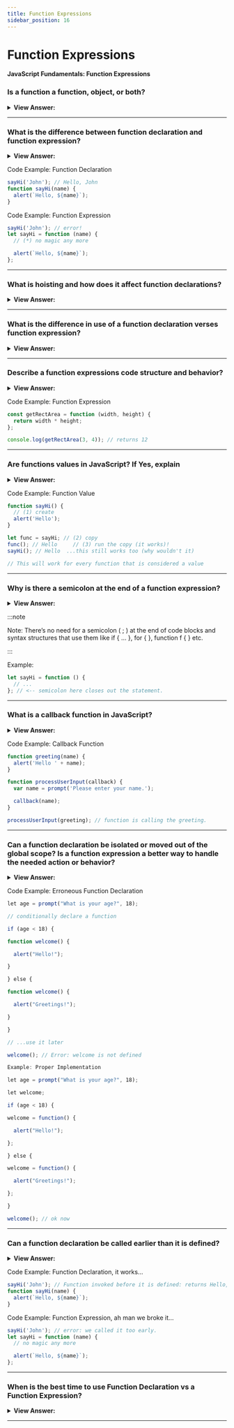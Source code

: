 ```yaml
---
title: Function Expressions
sidebar_position: 16
---
```


# Function Expressions

**JavaScript Fundamentals: Function Expressions**

<head>
  <title>Function Expressions - JavaScript Interview Questions & Answers</title>
  <meta charSet="utf-8" />
</head>

### Is a function a function, object, or both?

<details>
  <summary><strong>View Answer:</strong></summary>
  <div>
  <div><strong>Interview Response:</strong> Both, In JavaScript, functions are first-class objects, because they can have properties and methods just like any other object. What distinguishes them from other objects is that functions can be called. In simple terms, they are Function objects.
</div>
  </div>
</details>

---

### What is the difference between function declaration and function expression?

<details>
  <summary><strong>View Answer:</strong></summary>
  <div>
  <div><strong>Interview Response:</strong> Function declarations load immediately and function expressions load when the interpreter has passed them on the right side of the expression.</div><br />
  <div><strong>Technical Response:</strong> Function declarations load before any code is executed while Function expressions load only when the interpreter passed the right side of the expression. A global Function Declaration is visible in the whole script, no matter where it is.<br /><br />
  Function Declarations are functions, declared as a separate statement, in the main code flow.<br /><br />
  Function Expressions are functions, created inside an expression or inside another syntax construct.
  </div>
  </div>
</details>

Code Example: Function Declaration

```js
sayHi('John'); // Hello, John
function sayHi(name) {
  alert(`Hello, ${name}`);
}
```

Code Example: Function Expression

```js
sayHi('John'); // error!
let sayHi = function (name) {
  // (*) no magic any more

  alert(`Hello, ${name}`);
};
```

---

### What is hoisting and how does it affect function declarations?

<details>
  <summary><strong>View Answer:</strong></summary>
  <div>
  <div><strong>Interview Response:</strong> Hoisting is the default behavior of moving all hoist-able declarations to the top of the current scope.</div><br />
  <div><strong>Technical Response:</strong> Hoisting refers to the availability of function declarations and variables (with var) “at the top” of your code, as opposed to only after they are created. The function objects are initialized at immediately and available everywhere in your code.
  </div>
  </div>
</details>

---

### What is the difference in use of a function declaration verses function expression?

<details>
  <summary><strong>View Answer:</strong></summary>
  <div>
  <div><strong>Interview Response:</strong> Function declarations are used to create a function in the global scope. A function expression is used to limit where function can be used, keep your global scope light, and maintain a clean syntax.</div><br />
  <div><strong>Technical Response:</strong> You should use function declarations when you want to create a function on the global scope and make it available throughout your code. Use function expressions to limit where the function is available, keep your global scope light, and maintain clean syntax.
  </div>
  </div>
</details>

---

### Describe a function expressions code structure and behavior?

<details>
  <summary><strong>View Answer:</strong></summary>
  <div>
  <div><strong>Interview Response:</strong> The function expression structure creates and assigns a variable to the function explicitly. A function name can be omitted making it an anonymous function. If a name is assigned, the name is localized to the function itself. The function expression can also assign parameters, if necessary. The expression body, like regular functions, encloses the actions that will be performed by the function.
</div>
  </div>
</details>

Code Example: Function Expression

```js
const getRectArea = function (width, height) {
  return width * height;
};

console.log(getRectArea(3, 4)); // returns 12
```

---

### Are functions values in JavaScript? If Yes, explain

<details>
  <summary><strong>View Answer:</strong></summary>
  <div>
  <div><strong>Interview Response:</strong> Yes, a function is a value, so we can deal with it as a value. You can copy a function by reference to create a new copy like you would with a regular variable and value.
</div>
  </div>
</details>

Code Example: Function Value

```js
function sayHi() {
  // (1) create
  alert('Hello');
}

let func = sayHi; // (2) copy
func(); // Hello     // (3) run the copy (it works)!
sayHi(); // Hello  ...this still works too (why wouldn't it)

// This will work for every function that is considered a value
```

---

### Why is there a semicolon at the end of a function expression?

<details>
  <summary><strong>View Answer:</strong></summary>
  <div>
  <div><strong>Interview Response:</strong> The reason a function expression uses a semi-colon is that it is declared by assignment. All assignments must use a semi-colon to terminate the statement.</div><br />
  <div><strong>Technical Response:</strong> A Function Expression is used inside a statement as a value. It is not a code block, but rather an assignment. The semicolon ( ; ) is recommended at the end of statements, no matter what the value is. So, the semicolon is not related to the Function Expression itself, it just terminates the statement.
  </div>
  </div>
</details>

:::note

Note: There’s no need for a semicolon ( ; ) at the end of code blocks and syntax structures that use them like if { ... }, for { }, function f { } etc.

:::

Example:

```js
let sayHi = function () {
  // ...
}; // <-- semicolon here closes out the statement.
```

---

### What is a callback function in JavaScript?

<details>
  <summary><strong>View Answer:</strong></summary>
  <div>
  <div><strong>Interview Response:</strong> A callback function is a function passed into another function as an argument, which is then invoked inside the outer function to complete a routine or action.
</div>
  </div>
</details>

Code Example: Callback Function

```js
function greeting(name) {
  alert('Hello ' + name);
}

function processUserInput(callback) {
  var name = prompt('Please enter your name.');

  callback(name);
}

processUserInput(greeting); // function is calling the greeting.
```

---

### Can a function declaration be isolated or moved out of the global scope? Is a function expression a better way to handle the needed action or behavior?

<details>
  <summary><strong>View Answer:</strong></summary>
  <div>
  <div><strong>Interview Response:</strong> Yes, in strict mode, when a Function Declaration is within a code block, it is visible everywhere inside that block. But not outside of it. CAUTION: This can lead to erroneous outcomes.<br /><br /> 
  A function expression is a better alternative to implement code in this fashion, because a function expression can be initialized and invoked in the global scope regardless of where the function statement is located. A function declaration does not have the benefit of that feature.
</div>
  </div>
</details>

Code Example: Erroneous Function Declaration

```js
let age = prompt("What is your age?", 18);

// conditionally declare a function

if (age < 18) {

function welcome() {

  alert("Hello!");

}

} else {

function welcome() {

  alert("Greetings!");

}

}

// ...use it later

welcome(); // Error: welcome is not defined

Example: Proper Implementation

let age = prompt("What is your age?", 18);

let welcome;

if (age < 18) {

welcome = function() {

  alert("Hello!");

};

} else {

welcome = function() {

  alert("Greetings!");

};

}

welcome(); // ok now
```

---

### Can a function declaration be called earlier than it is defined?

<details>
  <summary><strong>View Answer:</strong></summary>
  <div>
  <div><strong>Interview Response:</strong> Yes, a global Function Declaration is visible in the whole script, no matter where it is. As soon as it is initialized, it is available.</div><br />
  <div><strong>Technical Response:</strong>  Yes, a global Function Declaration is visible in the whole script, no matter where it is. When JavaScript prepares to run the script, it first looks for global Function Declarations in it and creates the functions. We can think of it as an “initialization stage”. And after all Function Declarations are processed, the code is executed. So, it has access to these functions. Function expressions do not have this capability and it is an important factor when choosing between the two.
  </div>
  </div>
</details>

Code Example: Function Declaration, it works…

```js
sayHi('John'); // Function invoked before it is defined: returns Hello, John.
function sayHi(name) {
  alert(`Hello, ${name}`);
}
```

Code Example: Function Expression, ah man we broke it…

```js
sayHi('John'); // error: we called it too early.
let sayHi = function (name) {
  // no magic any more

  alert(`Hello, ${name}`);
};
```

---

### When is the best time to use Function Declaration vs a Function Expression?

<details>
  <summary><strong>View Answer:</strong></summary>
  <div>
  <div><strong>Interview Response:</strong> We should consider is Function Declaration syntax first. It gives more freedom in how to organize our code and we can call it when it is initialized. A function expression should be used when a function declaration does not suit our needs, or we need conditional declaration.</div><br />
  <div><strong>Technical Response:</strong>  As a rule of thumb, when we need to declare a function, the first to consider is Function Declaration syntax. It gives more freedom in how to organize our code, because we can call such functions before they are declared.<br /><br />

That’s also better for readability, as it’s easier to look up function f(…) {…} in the code than let f = function(…) {…};. Function Declarations are more “eye-catching”.<br /><br />

…But if a Function Declaration does not suit us for some reason, or we need a conditional declaration, then Function Expression should be used.

  </div>
  </div>
</details>

---
